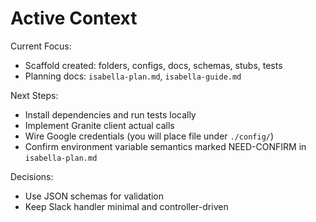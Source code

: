 # Active Context

Current Focus:
- Scaffold created: folders, configs, docs, schemas, stubs, tests
- Planning docs: `isabella-plan.md`, `isabella-guide.md`

Next Steps:
- Install dependencies and run tests locally
- Implement Granite client actual calls
- Wire Google credentials (you will place file under `./config/`)
- Confirm environment variable semantics marked NEED-CONFIRM in `isabella-plan.md`

Decisions:
- Use JSON schemas for validation
- Keep Slack handler minimal and controller-driven 
